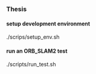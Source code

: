 ### Thesis


#### setup development environment
./scrips/setup_env.sh

#### run an ORB_SLAM2 test 
./scripts/run_test.sh